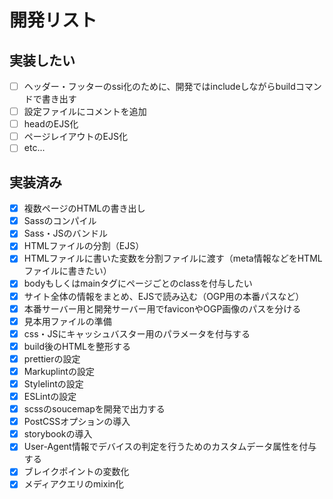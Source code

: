 # 開発リスト
## 実装したい
- [ ] ヘッダー・フッターのssi化のために、開発ではincludeしながらbuildコマンドで書き出す
- [ ] 設定ファイルにコメントを追加
- [ ] headのEJS化
- [ ] ページレイアウトのEJS化
- [ ] etc...
## 実装済み
- [x] 複数ページのHTMLの書き出し
- [x] Sassのコンパイル
- [x] Sass・JSのバンドル
- [x] HTMLファイルの分割（EJS）
- [x] HTMLファイルに書いた変数を分割ファイルに渡す（meta情報などをHTMLファイルに書きたい）
- [x] bodyもしくはmainタグにページごとのclassを付与したい
- [x] サイト全体の情報をまとめ、EJSで読み込む（OGP用の本番パスなど）
- [x] 本番サーバー用と開発サーバー用でfaviconやOGP画像のパスを分ける
- [x] 見本用ファイルの準備
- [x] css・JSにキャッシュバスター用のパラメータを付与する
- [x] build後のHTMLを整形する
- [x] prettierの設定
- [x] Markuplintの設定
- [x] Stylelintの設定
- [x] ESLintの設定
- [x] scssのsoucemapを開発で出力する
- [x] PostCSSオプションの導入
- [x] storybookの導入
- [x] User-Agent情報でデバイスの判定を行うためのカスタムデータ属性を付与する
- [x] ブレイクポイントの変数化
- [x] メディアクエリのmixin化
